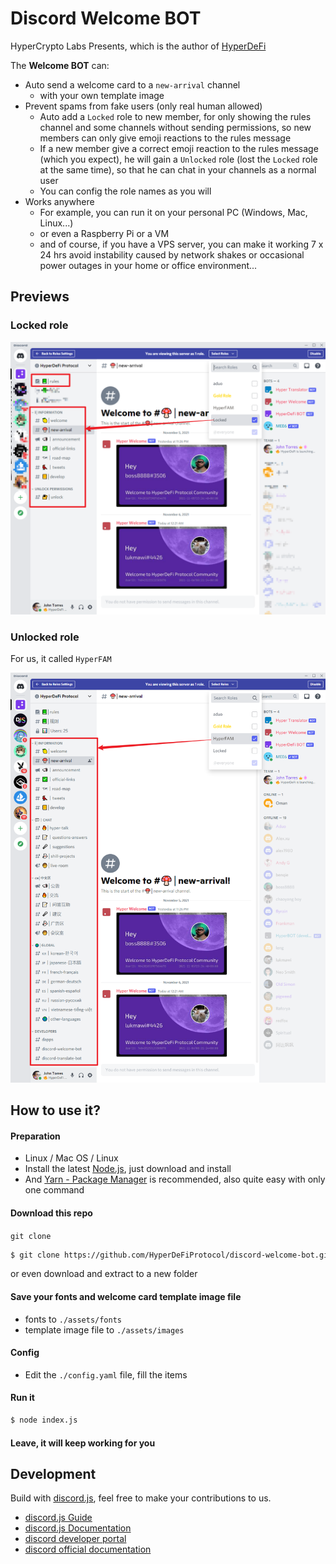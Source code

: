 # Discord Welcome BOT

HyperCrypto Labs Presents, which is the author of [HyperDeFi](https://hyperDeFi.org/)

The **Welcome BOT** can:

- Auto send a welcome card to a `new-arrival` channel
    - with your own template image
- Prevent spams from fake users (only real human allowed)
    - Auto add a `Locked` role to new member, for only showing the rules channel and some channels without sending
      permissions, so new members can only give emoji reactions to the rules message
    - If a new member give a correct emoji reaction to the rules message (which you expect), he will gain a `Unlocked`
      role (lost the `Locked` role at the same time), so that he can chat in your channels as a normal user
    - You can config the role names as you will
- Works anywhere
    - For example, you can run it on your personal PC (Windows, Mac, Linux...)
    - or even a Raspberry Pi or a VM
    - and of course, if you have a VPS server, you can make it working 7 x 24 hrs avoid instability caused by network
      shakes or occasional power outages in your home or office environment...

## Previews

### Locked role

![Locked Role](https://github.com/HyperDeFiProtocol/discord-welcome-bot/blob/main/docs/locked.png?raw=true)

### Unlocked role

For us, it called `HyperFAM`

![Unlocked Role](https://github.com/HyperDeFiProtocol/discord-welcome-bot/blob/main/docs/unlocked.png?raw=true)


## How to use it?

#### Preparation

- Linux / Mac OS / Linux
- Install the latest [Node.js](https://nodejs.org/en/), just download and install
- And [Yarn - Package Manager](https://yarnpkg.com/) is recommended, also quite easy with only one command

#### Download this repo

`git clone`

```bash
$ git clone https://github.com/HyperDeFiProtocol/discord-welcome-bot.git
```

or even download and extract to a new folder

#### Save your fonts and welcome card template image file

- fonts to `./assets/fonts`
- template image file to `./assets/images`

#### Config

- Edit the `./config.yaml` file, fill the items

#### Run it

```bash
$ node index.js
```

#### Leave, it will keep working for you

## Development

Build with [discord.js](https://discord.js.org/#/), feel free to make your contributions to us.

- [discord.js Guide](https://discordjs.guide/#before-you-begin)
- [discord.js Documentation](https://discord.js.org/#/docs/)
- [discord developer portal](https://discord.com/developers/applications)
- [discord official documentation](https://discord.com/developers/docs/intro)

